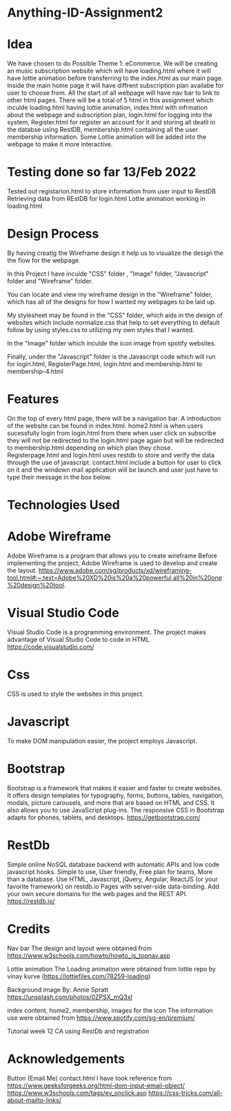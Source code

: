 # Anything-ID-Assignment2
# Idea 
We have chosen to do Possible Theme 1: eCommerce. 
We will be creating an music subscription website which will have loading.html where it will have lottie animation before transferring to the index.html as our main page. Inside the main home page it will have diffrent subscription plan availabe for user to choose from. All the start of all webpage will have nav bar to link to other html pages. There will be a total of 5 html in this assignment which inculde loading.html having lottie animation, index.html with infrmation about the webpage and subscription plan, login.html for logging into the system, Register.html for register an account for it and storing all deatil in the databse using RestDB, membership.html containing all the user membership information. Some Lottie animation will be added into the webpage to make it more interactive.

# Testing done so far 13/Feb 2022
Tested out registarion.html to store information from user input to RestDB
Retrieving data from REstDB for login.html
Lottie animation working in loading.html

# Design Process

By having creatig the Wireframe design it help us to visualize the design the the flow for the webpage.

In this Project I have inculde "CSS" folder , "Image" folder, "Javascript" folder and "Wireframe" folder.

You can locate and view my wireframe design in the "Wireframe" folder, which has all of the designs for how I wanted my webpages to be laid up.

My stylesheet may be found in the "CSS" folder, which aids in the design of websites which include normalize.css that help to set everything to default follow by using styles.css to utilizing my own styles that I wanted.

In the "Image" folder which inculde the icon image from spotify websites.

Finally, under the "Javascript" folder is the Javascript code which will run for login.html, RegisterPage.html, login.html and membership.html to membership-4.html
# Features
On the top of every html page, there will be a navigation bar.
A introduction of the website can be found in index.html.
home2.html is when users sucessfully login from login.html from there when user click on subscribe they will not be redirected to the login.html page again but will be redirected to membership.html depending on which plan they chose.
Registerpage.html and login.html uses restdb to store and verify the data through the use of javascript.
contact.html include a button for user to click on it and the windown mail application will be launch and user just have to type their message in the box below. 



# Technologies Used

# Adobe Wireframe 
Adobe Wireframe is a program that allows you to create wireframe
Before implementing the project, Adobe Wireframe is used to develop and create the layout.
https://www.adobe.com/sg/products/xd/wireframing-tool.html#:~:text=Adobe%20XD%20is%20a%20powerful,all%20in%20one%20design%20tool.


# Visual Studio Code
Visual Studio Code is a programming environment.
The project makes advantage of Visual Studio Code to code in HTML.
https://code.visualstudio.com/

# Css
CSS is used to style the websites in this project.

# Javascript
To make DOM manipulation easier, the project employs Javascript.

# Bootstrap
Bootstrap is a framework that makes it easier and faster to create websites. It offers design templates for typography, forms, buttons, tables, navigation, modals, picture carousels, and more that are based on HTML and CSS. It also allows you to use JavaScript plug-ins.
The responsive CSS in Bootstrap adapts for phones, tablets, and desktops.
https://getbootstrap.com/

# RestDb
Simple online NoSQL database backend with automatic APIs and low code javascript hooks.
Simple to use, User friendly, Free plan for teams, More than a database. Use HTML, Javascript, jQuery, Angular, ReactJS (or your favorite framework) on restdb.io Pages with server-side data-binding. Add your own secure domains for the web pages and the REST API.
https://restdb.io/

# Credits
Nav bar
The design and layout were obtained from https://www.w3schools.com/howto/howto_js_topnav.asp

Lottie animation
The Loading animation were obtained from lottie repo by vinay kurve (https://lottiefiles.com/78259-loading)

Background image
By: Annie Spratt
https://unsplash.com/photos/0ZPSX_mQ3xI

index content, home2, membership, images for the icon
The information use were obtained from https://www.spotify.com/sg-en/premium/ 

Tutorial week 12 CA using RestDb and registration

# Acknowledgements
Button (Email Me) contact.html
I have took reference from 
https://www.geeksforgeeks.org/html-dom-input-email-object/
https://www.w3schools.com/tags/ev_onclick.asp
https://css-tricks.com/all-about-mailto-links/